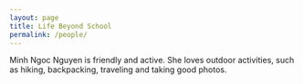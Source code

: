 ```yaml
---
layout: page
title: Life Beyond School
permalink: /people/
---
```


Minh Ngoc Nguyen is friendly and active.  She loves outdoor activities, such as hiking, backpacking, traveling and taking good photos.  

